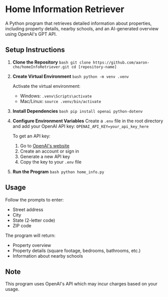 # Home Information Retriever

A Python program that retrieves detailed information about properties, including property details, nearby schools, and an AI-generated overview using OpenAI's GPT API.

## Setup Instructions

1. **Clone the Repository** `bash
git clone https://github.com/aaron-cho/homeInfoRetriever.git
cd [repository-name]   `

2. **Create Virtual Environment** `bash
python -m venv .venv   `

   Activate the virtual environment:

   - Windows: `.venv\Scripts\activate`
   - Mac/Linux: `source .venv/bin/activate`

3. **Install Dependencies** `bash
pip install openai python-dotenv   `

4. **Configure Environment Variables**
   Create a `.env` file in the root directory and add your OpenAI API key: `OPENAI_API_KEY=your_api_key_here  `

   To get an API key:

   1. Go to [OpenAI's website](https://platform.openai.com/api-keys)
   2. Create an account or sign in
   3. Generate a new API key
   4. Copy the key to your `.env` file

5. **Run the Program** `bash
python home_info.py   `

## Usage

Follow the prompts to enter:

- Street address
- City
- State (2-letter code)
- ZIP code

The program will return:

- Property overview
- Property details (square footage, bedrooms, bathrooms, etc.)
- Information about nearby schools

## Note

This program uses OpenAI's API which may incur charges based on your usage.
